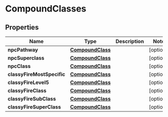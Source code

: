 # CompoundClasses

## Properties
Name | Type | Description | Notes
------------ | ------------- | ------------- | -------------
**npcPathway** | [**CompoundClass**](CompoundClass.md) |  |  [optional]
**npcSuperclass** | [**CompoundClass**](CompoundClass.md) |  |  [optional]
**npcClass** | [**CompoundClass**](CompoundClass.md) |  |  [optional]
**classyFireMostSpecific** | [**CompoundClass**](CompoundClass.md) |  |  [optional]
**classyFireLevel5** | [**CompoundClass**](CompoundClass.md) |  |  [optional]
**classyFireClass** | [**CompoundClass**](CompoundClass.md) |  |  [optional]
**classyFireSubClass** | [**CompoundClass**](CompoundClass.md) |  |  [optional]
**classyFireSuperClass** | [**CompoundClass**](CompoundClass.md) |  |  [optional]

